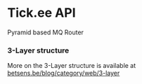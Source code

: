 # Tick.ee API
Pyramid based MQ Router


### 3-Layer structure
More on the 3-Layer structure is available at [betsens.be/blog/category/web/3-layer](http://www.betsens.be/blog/category/web/3-layer/)
